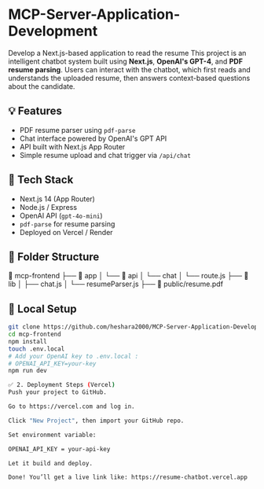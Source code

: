 # MCP-Server-Application-Development
Develop a Next.js-based application to read the resume
This project is an intelligent chatbot system built using **Next.js**, **OpenAI's GPT-4**, and **PDF resume parsing**. Users can interact with the chatbot, which first reads and understands the uploaded resume, then answers context-based questions about the candidate.

## 💡 Features
- PDF resume parser using `pdf-parse`
- Chat interface powered by OpenAI's GPT API
- API built with Next.js App Router
- Simple resume upload and chat trigger via `/api/chat`

## 🚀 Tech Stack
- Next.js 14 (App Router)
- Node.js / Express
- OpenAI API (`gpt-4o-mini`)
- `pdf-parse` for resume parsing
- Deployed on Vercel / Render

## 📁 Folder Structure
📂 mcp-frontend
├── 📂 app
│ └── 📂 api
│ └── chat
│ └── route.js
├── 📂 lib
│ ├── chat.js
│ └── resumeParser.js
├── 📄 public/resume.pdf




## 🔧 Local Setup

```bash
git clone https://github.com/heshara2000/MCP-Server-Application-Development.git
cd mcp-frontend
npm install
touch .env.local
# Add your OpenAI key to .env.local :
# OPENAI_API_KEY=your-key
npm run dev

✅ 2. Deployment Steps (Vercel)
Push your project to GitHub.

Go to https://vercel.com and log in.

Click "New Project", then import your GitHub repo.

Set environment variable:

OPENAI_API_KEY = your-api-key

Let it build and deploy.

Done! You’ll get a live link like: https://resume-chatbot.vercel.app
